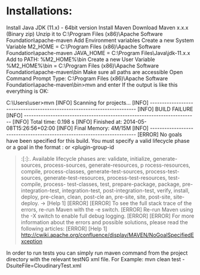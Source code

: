 Installations:
================
Install Java JDK (11.x) - 64bit version
Install Maven
Download Maven x.x.x (Binary zip)
Unzip it to
C:\Program Files (x86)\Apache Software Foundation\apache-maven
Add Environment variables
Create a new System Variable
M2_HOME = C:\Program Files (x86)\Apache Software Foundation\apache-maven
JAVA_HOME = C:\Program Files\Java\jdk-11.x.x
Add to PATH: %M2_HOME%\bin
Create a new User Variable
%M2_HOME%\bin = C:\Program Files (x86)\Apache Software Foundation\apache-maven\bin
Make sure all paths are accessible
Open Command Prompt
Type: C:\Program Files (x86)\Apache Software Foundation\apache-maven\bin>mvn   and enter
If the output is like this everything is OK:

C:\Users\user>mvn
[INFO] Scanning for projects...
[INFO] ------------------------------------------------------------------------
[INFO] BUILD FAILURE
[INFO] ------------------------------------------------------------------------
[INFO] Total time: 0.198 s
[INFO] Finished at: 2014-05-08T15:26:56+02:00
[INFO] Final Memory: 4M/15M
[INFO] ------------------------------------------------------------------------
[ERROR] No goals have been specified for this build. You must specify a valid lifecycle phase or a goal in the format <plugin-prefix>:<goal> or <plugin-group-id
>:<plugin-artifact-id>[:<plugin-version>]:<goal>. Available lifecycle phases are: validate, initialize, generate-sources, process-sources, generate-resources, p
rocess-resources, compile, process-classes, generate-test-sources, process-test-sources, generate-test-resources, process-test-resources, test-compile, process-
test-classes, test, prepare-package, package, pre-integration-test, integration-test, post-integration-test, verify, install, deploy, pre-clean, clean, post-cle
an, pre-site, site, post-site, site-deploy. -> [Help 1]
[ERROR]
[ERROR] To see the full stack trace of the errors, re-run Maven with the -e switch.
[ERROR] Re-run Maven using the -X switch to enable full debug logging.
[ERROR]
[ERROR] For more information about the errors and possible solutions, please read the following articles:
[ERROR] [Help 1] http://cwiki.apache.org/confluence/display/MAVEN/NoGoalSpecifiedException

In order to run tests you can simply run maven command from the project directory with the relevant testNG xml file. 
For Example:
mvn clean test -DsuiteFile=CloudinaryTest.xml